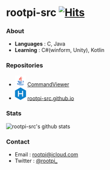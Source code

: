 # rootpi-src [![Hits](https://hits.seeyoufarm.com/api/count/incr/badge.svg?url=https%3A%2F%2Fgithub.com%2Frootpi-src&count_bg=%2379C83D&title_bg=%23555555&icon=&icon_color=%23E7E7E7&title=hits&edge_flat=false)](https://hits.seeyoufarm.com)

### About
- **Languages** : C, Java
- **Learning** : C#(winform, Unity), Kotlin

### Repositories
- <img src="https://github.com/rootpi-src/rootpi-src/blob/main/Java.png" width="30px"> [CommandViewer](https://github.com/rootpi-src/CommandViewer)
- <img src="https://github.com/rootpi-src/rootpi-src/blob/main/hexo.png" width="30px"> [rootpi-src.github.io](https://rootpi-src.github.io/)

### Stats
![rootpi-src's github stats](https://github-readme-stats.vercel.app/api?username=rootpi-src&show_icons=true)

### Contact
- Email : rootpi@icloud.com
- Twitter : [@rootpi_](https://twitter.com/rootpi_)
